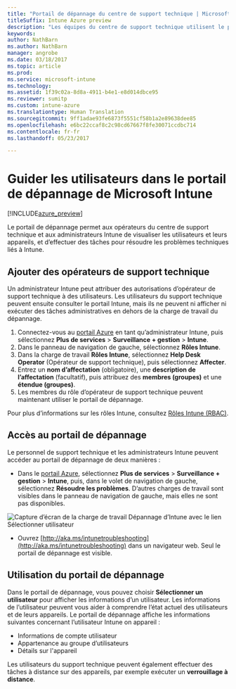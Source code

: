 ```yaml
---
title: "Portail de dépannage du centre de support technique | Microsoft Docs"
titleSuffix: Intune Azure preview
description: "Les équipes du centre de support technique utilisent le portail de dépannage pour résoudre les problèmes techniques des utilisateurs"
keywords: 
author: NathBarn
ms.author: NathBarn
manager: angrobe
ms.date: 03/18/2017
ms.topic: article
ms.prod: 
ms.service: microsoft-intune
ms.technology: 
ms.assetid: 1f39c02a-8d8a-4911-b4e1-e8d014dbce95
ms.reviewer: sumitp
ms.custom: intune-azure
ms.translationtype: Human Translation
ms.sourcegitcommit: 9ff1adae93fe6873f5551cf58b1a2e89638dee85
ms.openlocfilehash: e6bc22ccaf8c2c98cd67667f8fe30071ccdbc714
ms.contentlocale: fr-fr
ms.lasthandoff: 05/23/2017

---
```

# <a name="help-users-with-the-troubleshooting-portal-in-microsoft-intune"></a>Guider les utilisateurs dans le portail de dépannage de Microsoft Intune

[!INCLUDE[azure_preview](./includes/azure_preview.md)]

Le portail de dépannage permet aux opérateurs du centre de support technique et aux administrateurs Intune de visualiser les utilisateurs et leurs appareils, et d’effectuer des tâches pour résoudre les problèmes techniques liés à Intune.

## <a name="add-help-desk-operators"></a>Ajouter des opérateurs de support technique
Un administrateur Intune peut attribuer des autorisations d’opérateur de support technique à des utilisateurs. Les utilisateurs du support technique peuvent ensuite consulter le portail Intune, mais ils ne peuvent ni afficher ni exécuter des tâches administratives en dehors de la charge de travail du dépannage.

1. Connectez-vous au [portail Azure](https:portal.azure.com) en tant qu’administrateur Intune, puis sélectionnez **Plus de services** > **Surveillance + gestion** > **Intune**.
2. Dans le panneau de navigation de gauche, sélectionnez **Rôles Intune**.
3. Dans la charge de travail **Rôles Intune**, sélectionnez **Help Desk Operator** (Opérateur de support technique), puis sélectionnez **Affecter**.
4. Entrez un **nom d’affectation** (obligatoire), une **description de l’affectation** (facultatif), puis attribuez des **membres (groupes)** et une **étendue (groupes)**.
5. Les membres du rôle d’opérateur de support technique peuvent maintenant utiliser le portail de dépannage.

Pour plus d’informations sur les rôles Intune, consultez [Rôles Intune (RBAC)](role-based-access-control.md).

## <a name="access-the-troubleshooting-portal"></a>Accès au portail de dépannage

Le personnel de support technique et les administrateurs Intune peuvent accéder au portail de dépannage de deux manières :
- Dans le [portail Azure](https://portal.azure.com), sélectionnez **Plus de services** > **Surveillance + gestion** > **Intune**, puis, dans le volet de navigation de gauche, sélectionnez **Résoudre les problèmes**. D’autres charges de travail sont visibles dans le panneau de navigation de gauche, mais elles ne sont pas disponibles.

![Capture d’écran de la charge de travail Dépannage d’Intune avec le lien Sélectionner utilisateur](media/help-desk-user.png)
- Ouvrez [http://aka.ms/intunetroubleshooting](http://aka.ms/intunetroubleshooting) dans un navigateur web. Seul le portail de dépannage est visible.

## <a name="use-the-troubleshooting-portal"></a>Utilisation du portail de dépannage

Dans le portail de dépannage, vous pouvez choisir **Sélectionner un utilisateur** pour afficher les informations d’un utilisateur. Les informations de l’utilisateur peuvent vous aider à comprendre l’état actuel des utilisateurs et de leurs appareils. Le portail de dépannage affiche les informations suivantes concernant l’utilisateur Intune on appareil :
- Informations de compte utilisateur
- Appartenance au groupe d’utilisateurs
- Détails sur l'appareil

Les utilisateurs du support technique peuvent également effectuer des tâches à distance sur des appareils, par exemple exécuter un **verrouillage à distance**.


